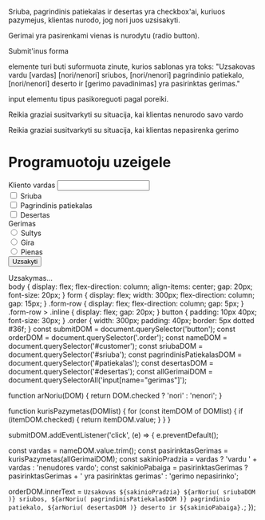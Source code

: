 Sriuba, pagrindinis patiekalas ir desertas yra checkbox'ai, kuriuos pazymejus, klientas nurodo, jog nori juos uzsisakyti.

Gerimai yra pasirenkami vienas is nurodytu (radio button).

Submit'inus forma <div class="order"> elemente turi buti suformuota zinute, kurios sablonas yra toks: "Uzsakovas vardu [vardas] [nori/nenori] sriubos, [nori/nenori] pagrindinio patiekalo, [nori/nenori] deserto ir [gerimo pavadinimas] yra pasirinktas gerimas."

input elementu tipus pasikoreguoti pagal poreiki.

Reikia graziai susitvarkyti su situacija, kai klientas nenurodo savo vardo

Reikia graziai susitvarkyti su situacija, kai klientas nepasirenka gerimo

<h1>Programuotoju uzeigele</h1>
<form>
  <div class="form-row">
    <label for="customer">Kliento vardas</label>
    <input id="customer" type="text" />
  </div>
  <div class="form-row">
    <div class="inline">
      <input id="sriuba" type="checkbox" />
      <label for="sriuba">Sriuba</label>
    </div>
  </div>
  <div class="form-row">
    <div class="inline">
      <input id="patiekalas" type="checkbox" />
      <label for="patiekalas">Pagrindinis patiekalas</label>
    </div>
  </div>
  <div class="form-row">
    <div class="inline">
      <input id="desertas" type="checkbox" />
      <label for="desertas">Desertas</label>
    </div>
  </div>
  <div class="form-row">
    <label>Gerimas</label>
    <div class="inline">
      <input id="sultys" type="radio" name="gerimas" value="sultys" />
      <label for="sultys">Sultys</label>
    </div>
    <div class="inline">
      <input id="gira" type="radio" name="gerimas" value="gira" />
      <label for="gira">Gira</label>
    </div>
    <div class="inline">
      <input id="pienas" type="radio" name="gerimas" value="pienas" />
      <label for="pienas">Pienas</label>
    </div>
  </div>
  <div class="form-row">
    <button type="submit">Uzsakyti</button>
  </div>
</form>
<div class="order">Uzsakymas...</div>
body {
  display: flex;
  flex-direction: column;
  align-items: center;
  gap: 20px;
  font-size: 20px;
}
form {
  display: flex;
  width: 300px;
  flex-direction: column;
  gap: 15px;
}
.form-row {
  display: flex;
  flex-direction: column;
  gap: 5px;
}
.form-row > .inline {
  display: flex;
  gap: 20px;
}
button {
  padding: 10px 40px;
  font-size: 30px;
}
.order {
  width: 300px;
  padding: 40px;
  border: 5px dotted #36f;
}
const submitDOM = document.querySelector('button');
const orderDOM = document.querySelector('.order');
const nameDOM = document.querySelector('#customer');
const sriubaDOM = document.querySelector('#sriuba');
const pagrindinisPatiekalasDOM = document.querySelector('#patiekalas');
const desertasDOM = document.querySelector('#desertas');
const allGerimaiDOM = document.querySelectorAll('input[name="gerimas"]');

function arNoriu(DOM) {
return DOM.checked ? 'nori' : 'nenori';
}

function kurisPazymetas(DOMlist) {
for (const itemDOM of DOMlist) {
if (itemDOM.checked) {
return itemDOM.value;
}
}
}

submitDOM.addEventListener('click', (e) => {
e.preventDefault();

const vardas = nameDOM.value.trim();
const pasirinktasGerimas = kurisPazymetas(allGerimaiDOM);
const sakinioPradzia = vardas ? 'vardu ' + vardas : 'nenudores vardo';
const sakinioPabaiga = pasirinktasGerimas
? pasirinktasGerimas + ' yra pasirinktas gerimas'
: 'gerimo nepasirinko';

orderDOM.innerText = `Uzsakovas ${sakinioPradzia} ${arNoriu( sriubaDOM )} sriubos, ${arNoriu( pagrindinisPatiekalasDOM )} pagrindinio patiekalo, ${arNoriu( desertasDOM )} deserto ir ${sakinioPabaiga}.`;
});
